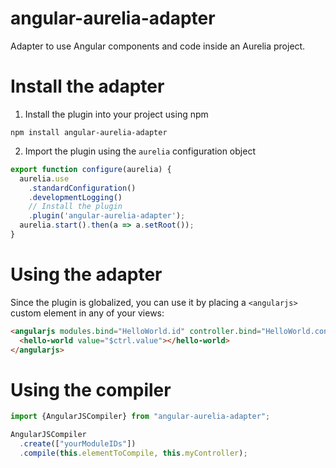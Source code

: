 # angular-aurelia-adapter
Adapter to use Angular components and code inside an Aurelia project.

# Install the adapter
1. Install the plugin into your project using npm
  ```
  npm install angular-aurelia-adapter
  ```
2. Import the plugin using the `aurelia` configuration object

  ```javascript
  export function configure(aurelia) {
    aurelia.use
      .standardConfiguration()
      .developmentLogging()
      // Install the plugin
      .plugin('angular-aurelia-adapter');
    aurelia.start().then(a => a.setRoot());
  }
  ```

# Using the adapter
Since the plugin is globalized, you can use it by placing a `<angularjs>` custom element in any of your views:

  ```html
  <angularjs modules.bind="HelloWorld.id" controller.bind="HelloWorld.controller">
    <hello-world value="$ctrl.value"></hello-world>
  </angularjs>
  ```

# Using the compiler
```javascript
import {AngularJSCompiler} from "angular-aurelia-adapter";

AngularJSCompiler
  .create(["yourModuleIDs"])
  .compile(this.elementToCompile, this.myController);
```
